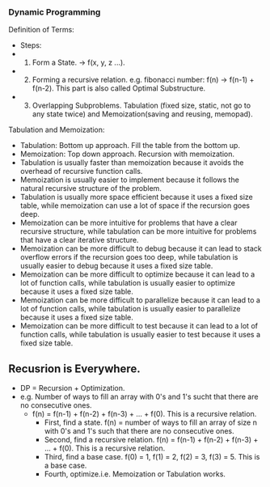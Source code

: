 ### Dynamic Programming

Definition of Terms:
- Steps:
- 1. Form a State. -> f(x, y, z ...). 
- 2. Forming a recursive relation. e.g. fibonacci number: f(n) -> f(n-1) + f(n-2). This part is also called Optimal Substructure. 
- 3. Overlapping Subproblems. Tabulation (fixed size, static, not go to any state twice) and Memoization(saving and reusing, memopad).


Tabulation and Memoization:
- Tabulation: Bottom up approach. Fill the table from the bottom up.
- Memoization: Top down approach. Recursion with memoization.
- Tabulation is usually faster than memoization because it avoids the overhead of recursive function calls.
- Memoization is usually easier to implement because it follows the natural recursive structure of the problem.
- Tabulation is usually more space efficient because it uses a fixed size table, while memoization can use a lot of space if the recursion goes deep.
- Memoization can be more intuitive for problems that have a clear recursive structure, while tabulation can be more intuitive for problems that have a clear iterative structure.
- Memoization can be more difficult to debug because it can lead to stack overflow errors if the recursion goes too deep, while tabulation is usually easier to debug because it uses a fixed size table.
- Memoization can be more difficult to optimize because it can lead to a lot of function calls, while tabulation is usually easier to optimize because it uses a fixed size table.
- Memoization can be more difficult to parallelize because it can lead to a lot of function calls, while tabulation is usually easier to parallelize because it uses a fixed size table.
- Memoization can be more difficult to test because it can lead to a lot of function calls, while tabulation is usually easier to test because it uses a fixed size table.


## Recusrion is Everywhere.
- DP = Recursion + Optimization.
- e.g. Number of ways to fill an array with 0's and 1's sucht that there are no consecutive ones.
  - f(n) = f(n-1) + f(n-2) + f(n-3) + ... + f(0). This is a recursive relation.
    - First, find a state. f(n) = number of ways to fill an array of size n with 0's and 1's such that there are no consecutive ones.
    - Second, find a recursive relation. f(n) = f(n-1) + f(n-2) + f(n-3) + ... + f(0). This is a recursive relation.
    - Third, find a base case. f(0) = 1, f(1) = 2, f(2) = 3, f(3) = 5. This is a base case.
    - Fourth, optimize.i.e. Memoization or Tabulation works. 
